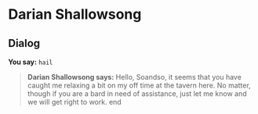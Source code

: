 # Darian Shallowsong
## Dialog

**You say:** `hail`



>**Darian Shallowsong says:** Hello, Soandso, it seems that you have caught me relaxing a bit on my off time at the tavern here. No matter, though if you are a bard in need of assistance, just let me know and we will get right to work.
end
